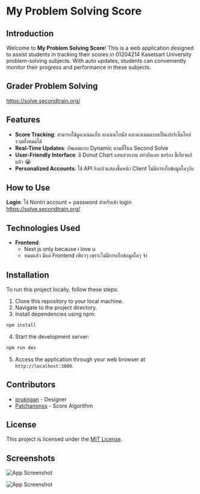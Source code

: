 # My Problem Solving Score

## Introduction

Welcome to **My Problem Solving Score**! This is a web application designed to assist students in tracking their scores in 01204214 Kasetsart University problem-solving subjects. With auto updates, students can conveniently monitor their progress and performance in these subjects.

## Grader Problem Solving
https://solve.secondtrain.org/

## Features

- **Score Tracking**: สามารถใช้ดูคะแนนเก็บ คะแนนโบนัส และคะแนนแบบเป็นเปอร์เซ็นไทล์รวมทั้งหมดได้
- **Real-Time Updates**: อัพเดตแบบ Dynamic ตามที่ใsน Second Solve 
- **User-Friendly Interface**: มี Donut Chart แสนสวยงาม อย่าบัคเลย ขอร้อง ขี้เกียจแก้แล้ว 😭
- **Personalized Accounts**: ใช้ API ยิงแล้วแสดงขึ้นหน้า Client ไม่มีการเก็บข้อมูลใดๆงับ

## How to Use

**Login**: ใช้ Nontri account + password สำหรับเข้า login https://solve.secondtrain.org/ 


## Technologies Used

- **Frontend**:
  - Next js only because i love u
  - หมดแล้ว มีแค่ Frontend เพียวๆ เพราะไม่มีการเก็บข้อมูลใดๆ จ้า

## Installation

To run this project locally, follow these steps:

1. Clone this repository to your local machine.
2. Navigate to the project directory.
3. Install dependencies using npm:

```bash
npm install
```

4. Start the development server:

```bash
npm run dev
```

5. Access the application through your web browser at `http://localhost:3000`.

## Contributors

- [prukngan](https://github.com/prukngan) - Designer
- [Patchanonss](https://github.com/Patchanonss) - Score Algorithm

## License

This project is licensed under the [MIT License](LICENSE).
## Screenshots

![App Screenshot](https://cdn.discordapp.com/attachments/900631639288324109/1200478149226541097/image.png?ex=65c65366&is=65b3de66&hm=d10d11bafebe82f9a73d1aa973db767d179386236b232271cb25d0b7bf20db25&)

![App Screenshot](https://cdn.discordapp.com/attachments/900631639288324109/1200478838761738442/image.png?ex=65c6540a&is=65b3df0a&hm=0c144342e9148475c34110859edc90b58407b4f11cf14f67da89a00352dbaf89&)

